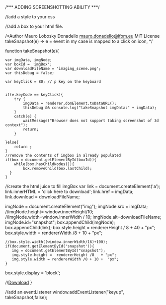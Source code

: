/*** ADDING SCREENSHOTTING ABILITY ***/


//add a style to your css

<style> 

#imgBox {
	border :2px solid #ddd;
	border-radius: 15px;
	
	position: absolute;
	top:10px;
	left:10px;
	padding:6px;
	background-color:#026;
	text-align: center;
	z-index:1;
	font-color:#ddd;
	display:none;

}
#imgBox .img {
	width:95%;
	height:95%;
	margin-top:10px;

}
#imgBox a{
   color:#ddd;
   text-decoration: none;

</style>

//add a box to your html file. 

<div id="imgBox"></div>


/*Author Mauro Lobosky Donadello
 mauro.donadello@ifom.eu
 MIT License
 takeSnapshot(e)  -> e = event
 in my case is mapped to a click on icon, 
*/

function takeSnapshot(e){

    var imgData, imgNode;
    var boxId = 'imgBox';
    var downloadFileName = 'imaging_scene.png';
    var thisDebug = false;

    var keyClick = 80; // p key on the keyboard
	

	if(e.keyCode == keyClick){  
    	try {
	        imgData = renderer.domElement.toDataURL();      
	   		thisDebug && console.log("takeSnapshot imgData:" + imgData);
	    } 
	    catch(e) {
	        waitMessage("Browser does not support taking screenshot of 3d context");
	        return;
	    }

	}else{
		return ; 	
	}
  	//remove the contents of imgbox in already populated
  	if(box = document.getElementById(boxId)){
    	while(box.hasChildNodes()){
	 		box.removeChild(box.lastChild);
	  }
  	}
   //create the html juice to fill imgBox
   var link = document.createElement('a');
	link.innerHTML = 'click here to download';
	link.href = imgData;
    link.download = downloadFileName;

   imgNode = document.createElement("img");
   imgNode.src = imgData;
   //imgNode.height= window.innerHeight/10;
   //imgNode.width=window.innerWidth / 10;
   imgNode.alt=downloadFileName;
   imgNode.id="snapshot";
   box.appendChild(imgNode);
   box.appendChild(link);
   box.style.height = rendererHeight / 8 + 40 +  "px";
   box.style.width = rendererWidth /8 + 10 + "px";

    //box.style.width((window.innerWidth/16)+100);
    if(document.getElementById('snapshot')){       
       img = document.getElementById("snapshot");
       img.style.height =  rendererHeight /8   + "px";
       img.style.width = rendererWidth /8 + 10 +  "px";
	}

 box.style.display = 'block';

 //<a href="#" class="button" id="btn-download" download="my-file-name.png">Download</a>
}

//add an eventListener
window.addEventListener("keyup", takeSnapshot,false);


